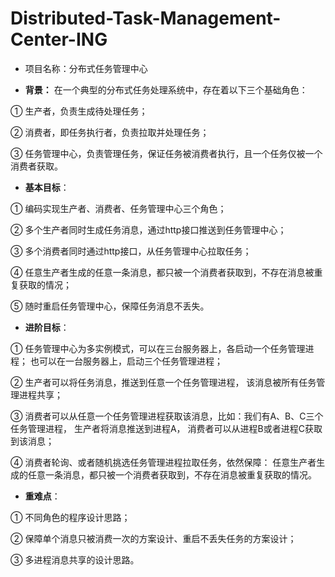 # Distributed-Task-Management-Center-ING
- 项目名称：分布式任务管理中心

- **背景：** 在一个典型的分布式任务处理系统中，存在着以下三个基础角色：

① 生产者，负责生成待处理任务；

② 消费者，即任务执行者，负责拉取并处理任务；

③ 任务管理中心，负责管理任务，保证任务被消费者执行，且一个任务仅被一个消费者获取。

-   **基本目标**：

① 编码实现生产者、消费者、任务管理中心三个角色；

② 多个生产者同时生成任务消息，通过http接口推送到任务管理中心；

③ 多个消费者同时通过http接口，从任务管理中心拉取任务；

④ 任意生产者生成的任意一条消息，都只被一个消费者获取到，不存在消息被重复获取的情况；

⑤ 随时重启任务管理中心，保障任务消息不丢失。

-   **进阶目标**：

① 任务管理中心为多实例模式，可以在三台服务器上，各启动一个任务管理进程； 也可以在一台服务器上，启动三个任务管理进程；

② 生产者可以将任务消息，推送到任意一个任务管理进程， 该消息被所有任务管理进程共享；

③ 消费者可以从任意一个任务管理进程获取该消息，比如：我们有A、B、C三个任务管理进程， 生产者将消息推送到进程A， 消费者可以从进程B或者进程C获取到该消息；

④ 消费者轮询、或者随机挑选任务管理进程拉取任务，依然保障： 任意生产者生成的任意一条消息，都只被一个消费者获取到，不存在消息被重复获取的情况。

-   **重难点**：

① 不同角色的程序设计思路；

② 保障单个消息只被消费一次的方案设计、重启不丢失任务的方案设计；

③ 多进程消息共享的设计思路。

